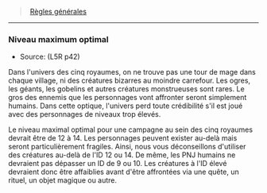 ﻿> [Règles générales](hd_l5r_general.md)

---

### Niveau maximum optimal

- Source: (L5R p42)

Dans l'univers des cinq royaumes, on ne trouve pas une tour de mage dans chaque village, ni des créatures bizarres au moindre carrefour. Les ogres, les géants, les gobelins et autres créatures monstrueuses sont rares. Le gros des ennemis que les personnages vont affronter seront simplement humains. Dans cette optique, l'univers perd toute crédibilité s'il est joué avec des personnages de niveaux trop élevés.

Le niveau maximal optimal pour une campagne au sein des cinq royaumes devrait être de 12 à 14. Les personnages peuvent exister au-delà mais seront particulièrement fragiles. Ainsi, nous vous déconseillons d'utiliser des créatures au-delà de l'ID 12 ou 14. De même, les PNJ humains ne devraient pas dépasser un ID de 9 ou 10. Les créatures à l'ID élevé devraient donc être affaiblies avant d'être affrontées via une quête, un rituel, un objet magique ou autre.

